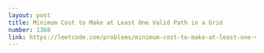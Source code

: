 ```yaml
---
layout: post
title: Minimum Cost to Make at Least One Valid Path in a Grid
number: 1368
link: https://leetcode.com/problems/minimum-cost-to-make-at-least-one-valid-path-in-a-grid
---
```

